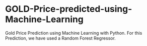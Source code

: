 # GOLD-Price-predicted-using-Machine-Learning

Gold Price Prediction using Machine Learning with Python. 
For this Prediction, we have used a Random Forest Regressor.
